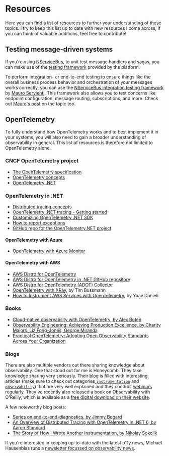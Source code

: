 # Resources

Here you can find a list of resources to further your understanding of these topics. I try to keep this list up to date with new resources I come across, if you can think of valuable additions, feel free to contribute!

## Testing message-driven systems

If you're using [NServiceBus](https://docs.particular.net), to unit test message handlers and sagas, you can make use of the [testing framework](https://docs.particular.net/nservicebus/testing/) provided by the platform.

To perform integration- or end-to-end testing to ensure things like the overall business process behavior and orchestration of your messages works correctly, you can use the [NServiceBus integration testing framework](https://github.com/mauroservienti/NServiceBus.IntegrationTesting) by [Mauro Servienti](https://twitter.com/mauroservienti). This framework also allows you to test concerns like endpoint configuration, message routing, subscriptions, and more. Check out [Mauro's post](https://milestone.topics.it/2019/07/04/exploring-nservicebus-integration-testing-options.html) on the topic too.

## OpenTelemetry

To fully understand how OpenTelemetry works and to best implement it in your systems, you will also need to gain a broader understanding of observability in general. This list of resources is therefore not limited to OpenTelemetry alone.

### CNCF OpenTelemetry project

- [The OpenTelemetry specification](https://opentelemetry.io/docs/reference/specification/)
- [OpenTelemetry concepts](https://opentelemetry.io/docs/concepts/)
- [OpenTelemetry .NET](https://opentelemetry.io/docs/instrumentation/net/)

### OpenTelemetry in .NET

- [Distributed tracing concepts](https://docs.microsoft.com/en-us/dotnet/core/diagnostics/distributed-tracing-concepts)
- [OpenTelemetry .NET tracing - Getting started](https://github.com/open-telemetry/opentelemetry-dotnet/tree/main/docs/trace/getting-started)
- [Customizing OpenTelemetry .NET SDK](https://github.com/open-telemetry/opentelemetry-dotnet/tree/main/docs/trace/customizing-the-sdk)
- [How to report exceptions](https://github.com/open-telemetry/opentelemetry-dotnet/tree/main/docs/trace/reporting-exceptions)
- [GitHub repo for the OpenTelemetry.NET project](https://github.com/open-telemetry/opentelemetry-dotnet)

#### OpenTelemetry with Azure

- [OpenTelemetry with Azure Monitor](https://docs.microsoft.com/en-us/azure/azure-monitor/app/opentelemetry-overview)


#### OpenTelemetry with AWS

- [AWS Distro for OpenTelemetry](https://aws.amazon.com/otel/)
- [AWS Distro for OpenTelemetry in .NET GitHub repository](https://github.com/aws-observability/aws-otel-dotnet)
- [AWS Distro for OpenTelemetry (ADOT) Collector](https://github.com/aws-observability/aws-otel-collector)
- [OpenTelemetry with XRay](https://timbussmann.github.io/2022/07/14/opentelemetry-with-xray.html), by Tim Bussmann
- [How to Instrument AWS Services with OpenTelemetry](https://www.aspecto.io/blog/getting-started-with-opentelemetry-aws), by Yoav Danieli

### Books

- [Cloud-native observability with OpenTelemetry, by Alex Boten](https://www.amazon.com/dp/1801077703)
- [Observability Engineering: Achieving Production Excellence, by Charity Majors, Liz Fong-Jones, George Miranda](https://www.amazon.com/dp/1492076449)
- [Practical OpenTelemetry: Adopting Open Observability Standards Across Your Organization](https://www.amazon.com/Practical-OpenTelemetry-Observability-Standards-Organization/dp/1484290747)

### Blogs

There are also multiple vendors out there sharing knowledge about observability. One that stood out for me is Honeycomb. They take knowledge sharing very seriously. Their [blog](https://www.honeycomb.io/blog/) is filled with interesting articles (make sure to check out categories[ `instrumentation`](https://www.honeycomb.io/category/instrumentation/) and [`observability`](https://www.honeycomb.io/category/observability)) that are very well explained and they conduct [webinars](https://www.honeycomb.io/type/webinar/) regularly. They've recently also released a book on Observability with O'Reilly, which is available as a [free digital download on their website](https://info.honeycomb.io/observability-engineering-oreilly-book-2022).

A few noteworthy blog posts:

- [Series on end-to-end-diagnostics, by Jimmy Bogard](https://jimmybogard.com/building-end-to-end-diagnostics-and-tracing-a-primer/)
- [An Overview of Distributed Tracing with OpenTelemetry in .NET 6, by Aaron Stannard](https://aaronstannard.com/opentelemetry-dotnet6/)
- [The Story of How I Wrote Another Instrumentation, by Nikolay Sokolik](https://www.oxeye.io/blog/diving-into-opentelemetrys-specs)

If you're interested in keeping up-to-date with the latest o11y news, Michael Hausenblas runs a [newsletter focussed on observability news](https://o11y.news/).
